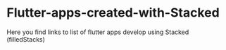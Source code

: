 # Flutter-apps-created-with-Stacked
Here you find links to list of flutter apps develop using Stacked (filledStacks)

